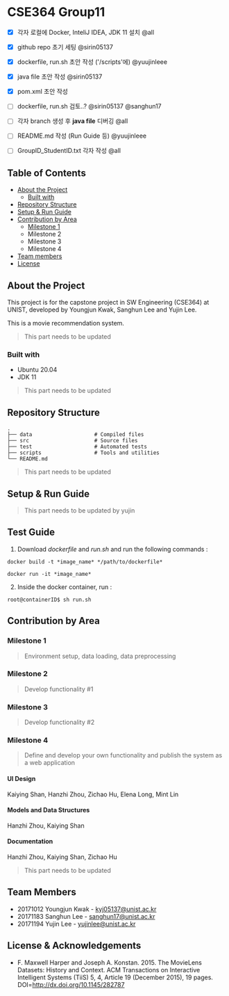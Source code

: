 # CSE364 Group11

- [x] 각자 로컬에 Docker, InteliJ IDEA, JDK 11 설치 @all
- [x] github repo 초기 세팅 @sirin05137
- [x] dockerfile, run.sh 초안 작성 ('/scripts'에) @yuujinleee
- [x] java file 초안 작성 @sirin05137
- [x] pom.xml 초안 작성
- [ ] dockerfile, run.sh 검토..? @sirin05137  @sanghun17
- [ ] 각자 branch 생성 후 **java file** 디버깅 @all
- [ ] README.md 작성 (Run Guide 등) @yuujinleee
- [ ] GroupID_StudentID.txt 각자 작성 @all



## Table of Contents
* [About the Project](#about-the-project)
   * [Built with](#built-with)
* [Repository Structure](repository-structure)
* [Setup & Run Guide](#setup-&-run-guide)
* [Contribution by Area](#contribution-by-area)
   * [Milestone 1](#milestone-1)
   * Milestone 2
   * Milestone 3
   * Milestone 4
* [Team members](#team-members)
* [License](#license)


## About the Project
This project is for the capstone project in SW Engineering (CSE364) at UNIST, developed by Youngjun Kwak, Sanghun Lee and Yujin Lee.

This is a movie recommendation system. 
> This part needs to be updated

### Built with
* Ubuntu 20.04
* JDK 11
> This part needs to be updated


## Repository Structure
```
.
├── data                    # Compiled files
├── src                     # Source files
├── test                    # Automated tests
├── scripts                 # Tools and utilities
└── README.md
```
> This part needs to be updated


## Setup & Run Guide
> This part needs to be updated by yujin

## Test Guide
1. Download _dockerfile_ and _run.sh_ and run the following commands : 
```
docker build -t *image_name* */path/to/dockerfile*
```
```
docker run -it *image_name*
```
2. Inside the docker container, run : 
```
root@containerID$ sh run.sh
```

## Contribution by Area
### Milestone 1
> Environment setup, data loading, data preprocessing
### Milestone 2
> Develop functionality #1
### Milestone 3
> Develop functionality #2
### Milestone 4
> Define and develop your own functionality and publish the system as a web application

#### UI Design
Kaiying Shan, Hanzhi Zhou, Zichao Hu, Elena Long, Mint Lin

#### Models and Data Structures
Hanzhi Zhou, Kaiying Shan

#### Documentation
Hanzhi Zhou, Kaiying Shan, Zichao Hu
> This part needs to be updated


## Team Members
* 20171012 Youngjun Kwak - [kyj05137@unist.ac.kr](kyj05137@unist.ac.kr)
* 20171183 Sanghun Lee - [sanghun17@unist.ac.kr](sanghun17@unist.ac.kr)
* 20171194 Yujin Lee - [yujinlee@unist.ac.kr](yujinlee@unist.ac.kr)


## License & Acknowledgements
* F. Maxwell Harper and Joseph A. Konstan. 2015. The MovieLens Datasets: History and Context. ACM Transactions on Interactive Intelligent Systems (TiiS) 5, 4, Article 19 (December 2015), 19 pages. DOI=http://dx.doi.org/10.1145/282787
